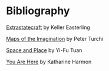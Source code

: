 # Bibliography

[Extrastatecraft](http://smile.amazon.com/Extrastatecraft-Power-Infrastructure-Keller-Easterling/dp/1781685878?ie=UTF8&keywords=extrastatecraft&qid=1465441516&ref_=sr_1_1&sr=8-1) by Keller Easterling

[Maps of the Imagination](https://books.google.com/books/about/Maps_of_the_Imagination.html?id=jlFoAAAAMAAJ) by Peter Turchi

[Space and Place](http://smile.amazon.com/gp/product/0816638772?keywords=space%20and%20place&qid=1450839133&ref_=sr_1_1&sr=8-1&sa-no-redirect=1) by Yi-Fu Tuan

[You Are Here](http://smile.amazon.com/You-Are-Here-Geographies-Imagination/dp/1568984308?ie=UTF8&keywords=you%20are%20here%20book&qid=1465441223&ref_=sr_1_4&sr=8-4) by Katharine Harmon